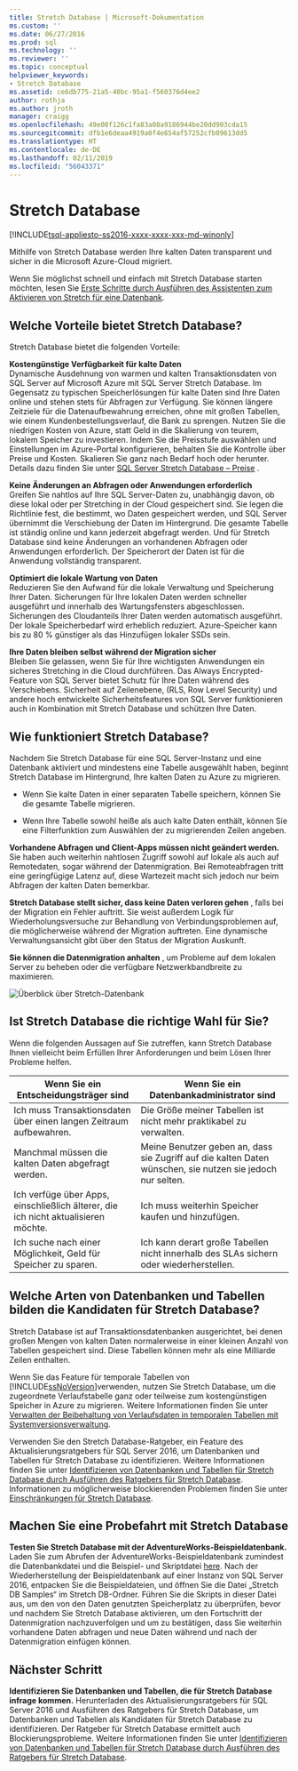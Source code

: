 ```yaml
---
title: Stretch Database | Microsoft-Dokumentation
ms.custom: ''
ms.date: 06/27/2016
ms.prod: sql
ms.technology: ''
ms.reviewer: ''
ms.topic: conceptual
helpviewer_keywords:
- Stretch Database
ms.assetid: ce6db775-21a5-40bc-95a1-f560376d4ee2
author: rothja
ms.author: jroth
manager: craigg
ms.openlocfilehash: 49e00f126c1fa83a08a9186944be20dd903cda15
ms.sourcegitcommit: dfb1e6deaa4919a0f4e654af57252cfb09613dd5
ms.translationtype: HT
ms.contentlocale: de-DE
ms.lasthandoff: 02/11/2019
ms.locfileid: "56043371"
---
```

# <a name="stretch-database"></a>Stretch Database
[!INCLUDE[tsql-appliesto-ss2016-xxxx-xxxx-xxx-md-winonly](../../includes/tsql-appliesto-ss2016-xxxx-xxxx-xxx-md-winonly.md)]


  Mithilfe von Stretch Database werden Ihre kalten Daten transparent und sicher in die Microsoft Azure-Cloud migriert.  
  
 Wenn Sie möglichst schnell und einfach mit Stretch Database starten möchten, lesen Sie [Erste Schritte durch Ausführen des Assistenten zum Aktivieren von Stretch für eine Datenbank](../../sql-server/stretch-database/get-started-by-running-the-enable-database-for-stretch-wizard.md).  
  
## <a name="what-are-the-benefits-of-stretch-database"></a>Welche Vorteile bietet Stretch Database?  
 Stretch Database bietet die folgenden Vorteile:  
  
 **Kostengünstige Verfügbarkeit für kalte Daten**  
 Dynamische Ausdehnung von warmen und kalten Transaktionsdaten von SQL Server auf Microsoft Azure mit SQL Server Stretch Database. Im Gegensatz zu typischen Speicherlösungen für kalte Daten sind Ihre Daten online und stehen stets für Abfragen zur Verfügung. Sie können längere Zeitziele für die Datenaufbewahrung erreichen, ohne mit großen Tabellen, wie einem Kundenbestellungsverlauf, die Bank zu sprengen. Nutzen Sie die niedrigen Kosten von Azure, statt Geld in die Skalierung von teurem, lokalem Speicher zu investieren. Indem Sie die Preisstufe auswählen und Einstellungen im Azure-Portal konfigurieren, behalten Sie die Kontrolle über Preise und Kosten. Skalieren Sie ganz nach Bedarf hoch oder herunter. Details dazu finden Sie unter [SQL Server Stretch Database – Preise](https://azure.microsoft.com/pricing/details/sql-server-stretch-database/) .  
  
 **Keine Änderungen an Abfragen oder Anwendungen erforderlich**  
 Greifen Sie nahtlos auf Ihre SQL Server-Daten zu, unabhängig davon, ob diese lokal oder per Stretching in der Cloud gespeichert sind.  Sie legen die Richtlinie fest, die bestimmt, wo Daten gespeichert werden, und SQL Server übernimmt die Verschiebung der Daten im Hintergrund. Die gesamte Tabelle ist ständig online und kann jederzeit abgefragt werden. Und für Stretch Database sind keine Änderungen an vorhandenen Abfragen oder Anwendungen erforderlich. Der Speicherort der Daten ist für die Anwendung vollständig transparent.  
  
 **Optimiert die lokale Wartung von Daten**  
 Reduzieren Sie den Aufwand für die lokale Verwaltung und Speicherung Ihrer Daten. Sicherungen für Ihre lokalen Daten werden schneller ausgeführt und innerhalb des Wartungsfensters abgeschlossen. Sicherungen des Cloudanteils Ihrer Daten werden automatisch ausgeführt. Der lokale Speicherbedarf wird erheblich reduziert. Azure-Speicher kann bis zu 80 % günstiger als das Hinzufügen lokaler SSDs sein.  
  
 **Ihre Daten bleiben selbst während der Migration sicher**  
 Bleiben Sie gelassen, wenn Sie für Ihre wichtigsten Anwendungen ein sicheres Stretching in die Cloud durchführen. Das Always Encrypted-Feature von SQL Server bietet Schutz für Ihre Daten während des Verschiebens. Sicherheit auf Zeilenebene, (RLS, Row Level Security) und andere hoch entwickelte Sicherheitsfeatures von SQL Server funktionieren auch in Kombination mit Stretch Database und schützen Ihre Daten.  
  
## <a name="what-does-stretch-database-do"></a>Wie funktioniert Stretch Database?  
 Nachdem Sie Stretch Database für eine SQL Server-Instanz und eine Datenbank aktiviert und mindestens eine Tabelle ausgewählt haben, beginnt Stretch Database im Hintergrund, Ihre kalten Daten zu Azure zu migrieren.  
  
-   Wenn Sie kalte Daten in einer separaten Tabelle speichern, können Sie die gesamte Tabelle migrieren.  
  
-   Wenn Ihre Tabelle sowohl heiße als auch kalte Daten enthält, können Sie eine Filterfunktion zum Auswählen der zu migrierenden Zeilen angeben.

**Vorhandene Abfragen und Client-Apps müssen nicht geändert werden.** Sie haben auch weiterhin nahtlosen Zugriff sowohl auf lokale als auch auf Remotedaten, sogar während der Datenmigration. Bei Remoteabfragen tritt eine geringfügige Latenz auf, diese Wartezeit macht sich jedoch nur beim Abfragen der kalten Daten bemerkbar.

**Stretch Database stellt sicher, dass keine Daten verloren gehen** , falls bei der Migration ein Fehler auftritt. Sie weist außerdem Logik für Wiederholungsversuche zur Behandlung von Verbindungsproblemen auf, die möglicherweise während der Migration auftreten. Eine dynamische Verwaltungsansicht gibt über den Status der Migration Auskunft.

**Sie können die Datenmigration anhalten** , um Probleme auf dem lokalen Server zu beheben oder die verfügbare Netzwerkbandbreite zu maximieren.  
  
 ![Überblick über Stretch-Datenbank](../../sql-server/stretch-database/media/stretch-overview.png "Überblick über Stretch-Datenbank")  
  
## <a name="is-stretch-database-for-you"></a>Ist Stretch Database die richtige Wahl für Sie?  
 Wenn die folgenden Aussagen auf Sie zutreffen, kann Stretch Database Ihnen vielleicht beim Erfüllen Ihrer Anforderungen und beim Lösen Ihrer Probleme helfen.  
  
|Wenn Sie ein Entscheidungsträger sind|Wenn Sie ein Datenbankadministrator sind|  
|--------------------------------|---------------------|  
|Ich muss Transaktionsdaten über einen langen Zeitraum aufbewahren.|Die Größe meiner Tabellen ist nicht mehr praktikabel zu verwalten.|  
|Manchmal müssen die kalten Daten abgefragt werden.|Meine Benutzer geben an, dass sie Zugriff auf die kalten Daten wünschen, sie nutzen sie jedoch nur selten.|  
|Ich verfüge über Apps, einschließlich älterer, die ich nicht aktualisieren möchte.|Ich muss weiterhin Speicher kaufen und hinzufügen.|  
|Ich suche nach einer Möglichkeit, Geld für Speicher zu sparen.|Ich kann derart große Tabellen nicht innerhalb des SLAs sichern oder wiederherstellen.|  
  
## <a name="what-kind-of-databases-and-tables-are-candidates-for-stretch-database"></a>Welche Arten von Datenbanken und Tabellen bilden die Kandidaten für Stretch Database?  
 Stretch Database ist auf Transaktionsdatenbanken ausgerichtet, bei denen großen Mengen von kalten Daten normalerweise in einer kleinen Anzahl von Tabellen gespeichert sind. Diese Tabellen können mehr als eine Milliarde Zeilen enthalten.  
  
 Wenn Sie das Feature für temporale Tabellen von [!INCLUDE[ssNoVersion](../../includes/ssnoversion-md.md)]verwenden, nutzen Sie Stretch Database, um die zugeordnete Verlaufstabelle ganz oder teilweise zum kostengünstigen Speicher in Azure zu migrieren. Weitere Informationen finden Sie unter [Verwalten der Beibehaltung von Verlaufsdaten in temporalen Tabellen mit Systemversionsverwaltung](../../relational-databases/tables/manage-retention-of-historical-data-in-system-versioned-temporal-tables.md).  
  
 Verwenden Sie den Stretch Database-Ratgeber, ein Feature des Aktualisierungsratgebers für SQL Server 2016, um Datenbanken und Tabellen für Stretch Database zu identifizieren. Weitere Informationen finden Sie unter [Identifizieren von Datenbanken und Tabellen für Stretch Database durch Ausführen des Ratgebers für Stretch Database](../../sql-server/stretch-database/stretch-database-databases-and-tables-stretch-database-advisor.md). Informationen zu möglicherweise blockierenden Problemen finden Sie unter [Einschränkungen für Stretch Database](../../sql-server/stretch-database/limitations-for-stretch-database.md).  

## <a name="test-drive-stretch-database"></a>Machen Sie eine Probefahrt mit Stretch Database  
 **Testen Sie Stretch Database mit der AdventureWorks-Beispieldatenbank.** Laden Sie zum Abrufen der AdventureWorks-Beispieldatenbank zumindest die Datenbankdatei und die Beispiel- und Skriptdatei [here](https://www.microsoft.com/download/details.aspx?id=49502). Nach der Wiederherstellung der Beispieldatenbank auf einer Instanz von SQL Server 2016, entpacken Sie die Beispieldateien, und öffnen Sie die Datei „Stretch DB Samples“ im Stretch DB-Ordner. Führen Sie die Skripts in dieser Datei aus, um den von den Daten genutzten Speicherplatz zu überprüfen, bevor und nachdem Sie Stretch Database aktivieren, um den Fortschritt der Datenmigration nachzuverfolgen und um zu bestätigen, dass Sie weiterhin vorhandene Daten abfragen und neue Daten während und nach der Datenmigration einfügen können.  
  
## <a name="next-step"></a>Nächster Schritt  
 **Identifizieren Sie Datenbanken und Tabellen, die für Stretch Database infrage kommen.** Herunterladen des Aktualisierungsratgebers für SQL Server 2016 und Ausführen des Ratgebers für Stretch Database, um Datenbanken und Tabellen als Kandidaten für Stretch Database zu identifizieren. Der Ratgeber für Stretch Database ermittelt auch Blockierungsprobleme. Weitere Informationen finden Sie unter [Identifizieren von Datenbanken und Tabellen für Stretch Database durch Ausführen des Ratgebers für Stretch Database](../../sql-server/stretch-database/stretch-database-databases-and-tables-stretch-database-advisor.md).  
  
  
